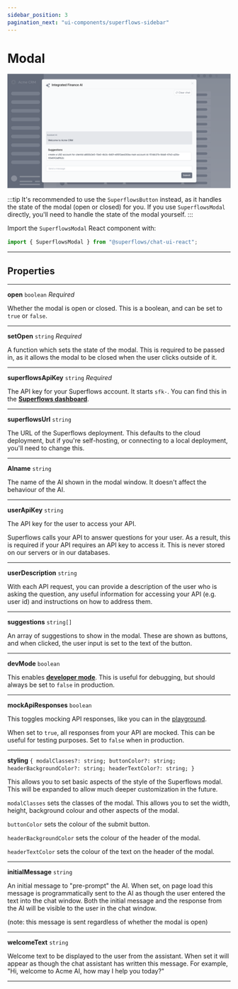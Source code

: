 ```yaml
---
sidebar_position: 3
pagination_next: "ui-components/superflows-sidebar"
---
```


# Modal

![Superflows-Modal](../../static/img/docs/ui-components/modal.png)

:::tip
It's recommended to use the `SuperflowsButton` instead, as it handles the state of the modal (open or closed) for you. If you use `SuperflowsModal` directly, you'll need to handle the state of the modal yourself.
:::

Import the `SuperflowsModal` React component with:

```jsx
import { SuperflowsModal } from "@superflows/chat-ui-react";
```

---

## Properties

---

**open** `boolean` _Required_

Whether the modal is open or closed. This is a boolean, and can be set to `true` or `false`.

---

**setOpen** `string` _Required_

A function which sets the state of the modal. This is required to be passed in, as it allows the modal to be closed when the user clicks outside of it.

---

**superflowsApiKey** `string` _Required_

The API key for your Superflows account. It starts `sfk-`. You can find this in the [**Superflows dashboard**](https://dashboard.superflows.ai/api-settings).

---

**superflowsUrl** `string`

The URL of the Superflows deployment. This defaults to the cloud deployment, but if you're self-hosting, or connecting to a local deployment, you'll need to change this.

---

**AIname** `string`

The name of the AI shown in the modal window. It doesn't affect the behaviour of the AI.

---

**userApiKey** `string`

The API key for the user to access your API.

Superflows calls your API to answer questions for your user. As a result, this is required if your API requires an API key to access it. This is never stored on our servers or in our databases.

---

**userDescription** `string`

With each API request, you can provide a description of the user who is asking the question, any useful information for accessing your API (e.g. user id) and instructions on how to address them.

---

**suggestions** `string[]`

An array of suggestions to show in the modal. These are shown as buttons, and when clicked, the user input is set to the text of the button.

---

**devMode** `boolean`

This enables [**developer mode**](./docs/playground/developer-mode). This is useful for debugging, but should always be set to `false` in production.

---

**mockApiResponses** `boolean`

This toggles mocking API responses, like you can in the [playground](/docs/playground/mock-api-responses).

When set to `true`, all responses from your API are mocked. This can be useful for testing purposes. Set to `false` when in production.

---

**styling** `{
  modalClasses?: string;
  buttonColor?: string;
  headerBackgroundColor?: string;
  headerTextColor?: string;
}`

This allows you to set basic aspects of the style of the Superflows modal. This will be expanded to allow much deeper customization in the future.

`modalClasses` sets the classes of the modal. This allows you to set the width, height, background colour and other aspects of the modal.

`buttonColor` sets the colour of the submit button.

`headerBackgroundColor` sets the colour of the header of the modal.

`headerTextColor` sets the colour of the text on the header of the modal.

---

**initialMessage** `string`

An initial message to "pre-prompt" the AI. When set, on page load this message is programmatically sent to the AI as though the user entered the text into the chat window. Both the initial message and the response from the AI will be visible to the user in the chat window.

(note: this message is sent regardless of whether the modal is open)

---

**welcomeText** `string`

Welcome text to be displayed to the user from the assistant. When set it will appear as though the chat assistant has written this message. For example, "Hi, welcome to Acme AI, how may I help you today?"

---
